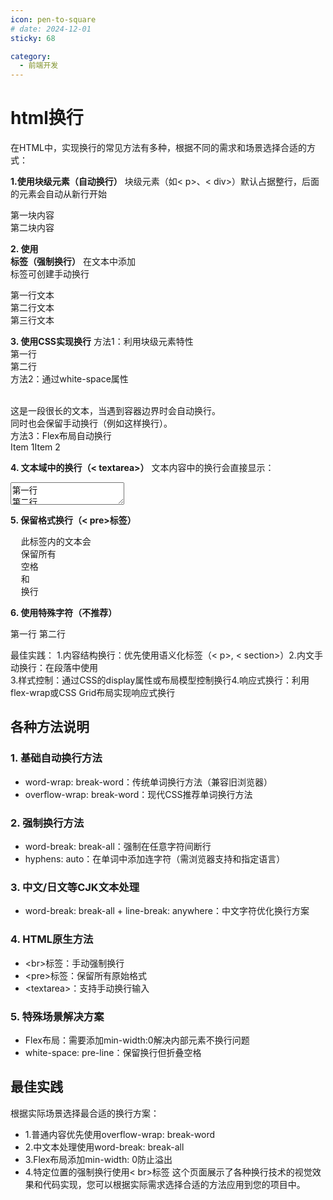```yaml
---
icon: pen-to-square
# date: 2024-12-01
sticky: 68

category:
  - 前端开发
---
```


<!-- more -->
# html换行
在HTML中，实现换行的常见方法有多种，根据不同的需求和场景选择合适的方式：

**1.使用块级元素（自动换行）**
块级元素（如< p>、< div>）默认占据整行，后面的元素会自动从新行开始

<div>第一块内容</div>
<div>第二块内容</div> <!-- 自动换行显示 -->

**2. 使用<br>标签（强制换行）**
在文本中添加<br>标签可创建手动换行

<p>
  第一行文本<br>
  第二行文本<br>
  第三行文本
</p>

**3. 使用CSS实现换行**
方法1：利用块级元素特性
<span style="display:block">第一行</span>
<span style="display:block">第二行</span>
方法2：通过white-space属性
<!-- 保留空白和换行（类似<pre>效果） -->
<div style="white-space: pre-line">
  这是一段很长的文本，当遇到容器边界时会自动换行。
  同时也会保留手动换行（例如这样换行）。
</div>
方法3：Flex布局自动换行
<div style="display:flex; flex-wrap:wrap">
  <div>Item 1</div>
  <div>Item 2</div> <!-- 空间不足时会自动换行 -->
</div>

**4. 文本域中的换行（< textarea>）**
文本内容中的换行会直接显示：

<textarea>
第一行
第二行
</textarea>

**5. 保留格式换行（< pre>标签）**
<pre>
  此标签内的文本会
  保留所有
  空格
  和
  换行
</pre>
**6. 使用特殊字符（不推荐）**
<p>第一行&#013;&#010;第二行</p> <!-- CR+LF (Windows换行符) -->
最佳实践：
1.​内容结构换行​：优先使用语义化标签（< p>, < section>）
​2.内文手动换行​：在段落中使用<br>
​3.样式控制​：通过CSS的display属性或布局模型控制换行
​4.响应式换行​：利用flex-wrap或CSS Grid布局实现响应式换行

## 各种方法说明
### 1. 基础自动换行方法
- word-wrap: break-word：传统单词换行方法（兼容旧浏览器）
- overflow-wrap: break-word：现代CSS推荐单词换行方法
### 2. 强制换行方法
- word-break: break-all：强制在任意字符间断行
- hyphens: auto：在单词中添加连字符（需浏览器支持和指定语言）
### 3. 中文/日文等CJK文本处理
- word-break: break-all + line-break: anywhere：中文字符优化换行方案
### 4. HTML原生方法
- &lt;br&gt;标签：手动强制换行
- &lt;pre&gt;标签：保留所有原始格式
- &lt;textarea&gt;：支持手动换行输入
### 5. 特殊场景解决方案
- Flex布局：需要添加min-width:0解决内部元素不换行问题
- white-space: pre-line：保留换行但折叠空格

## 最佳实践
根据实际场景选择最合适的换行方案：
- 1.普通内容优先使用overflow-wrap: break-word
- 2.中文本处理使用word-break: break-all
- 3.Flex布局添加min-width: 0防止溢出
- 4.特定位置的强制换行使用< br>标签
这个页面展示了各种换行技术的视觉效果和代码实现，您可以根据实际需求选择合适的方法应用到您的项目中。
